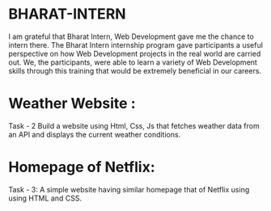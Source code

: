 # BHARAT-INTERN
I am grateful that Bharat Intern, Web Development gave me the chance to intern there.
The Bharat Intern internship program gave participants a useful perspective on how Web Development projects in the real world are carried out. We, the participants, were able to learn a variety of Web Development skills through this training that would be extremely beneficial in our careers.

# Weather Website :
Task - 2
Build a website using Html, Css, Js that fetches weather data from an API and displays the current weather conditions.

# Homepage of Netflix:
Task - 3:
A simple website having similar homepage that of Netflix using using HTML and CSS.
